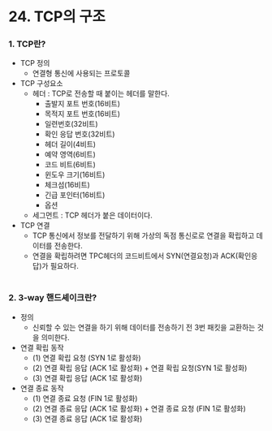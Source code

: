 # 24. TCP의 구조

### 1. TCP란?
- TCP 정의
  - 연결형 통신에 사용되는 프로토콜 
- TCP 구성요소
  - 헤더 : TCP로 전송할 때 붙이는 헤더를 말한다.
    - 출발지 포트 번호(16비트)
    - 목적지 포트 번호(16비트)
    - 일련번호(32비트)
    - 확인 응답 번호(32비트)
    - 헤더 길이(4비트)
    - 예약 영역(6비트)
    - 코드 비트(6비트)
    - 윈도우 크기(16비트)
    - 체크섬(16비트)
    - 긴급 포인터(16비트)
    - 옵션
  - 세그먼트 : TCP 헤더가 붙은 데이터이다.
- TCP 연결
  - TCP 통신에서 정보를 전달하기 위해 가상의 독점 통신로로 연결을 확립하고 데이터를 전송한다.
  - 연결을 확립하려면 TPC헤더의 코드비트에서 SYN(연결요청)과 ACK(확인응답)가 필요하다.
</br></br>

### 2. 3-way 핸드셰이크란?
- 정의
  - 신뢰할 수 있는 연결을 하기 위해 데이터를 전송하기 전 3번 패킷을 교환하는 것을 의미한다.
- 연결 확립 동작
  - (1) 연결 확립 요청 (SYN 1로 활성화)
  - (2) 연결 확립 응답 (ACK 1로 활성화) + 연결 확립 요청(SYN 1로 활성화)
  - (3) 연결 확립 응답 (ACK 1로 활성화)
- 연결 종료 동작
  - (1) 연결 종료 요청 (FIN 1로 활성화)
  - (2) 연결 종료 응답 (ACK 1로 활성화) + 연결 종료 요청 (FIN 1로 활성화)
  - (3) 연결 종료 응답 (ACK 1로 활성화)
